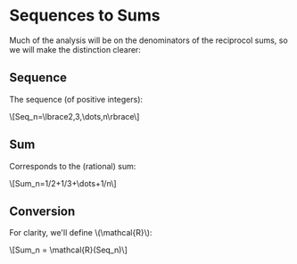 # Sequences to Sums

Much of the analysis will be on the denominators of the reciprocol sums, so we will make the distinction clearer:

## Sequence

The sequence (of positive integers):

\\[Seq\_n=\lbrace2,3,\dots,n\rbrace\\]

## Sum

Corresponds to the (rational) sum:

\\[Sum\_n=1/2+1/3+\dots+1/n\\]

## Conversion

For clarity, we'll define \\(\mathcal{R}\\):

\\[Sum\_n = \mathcal{R}(Seq\_n)\\]
